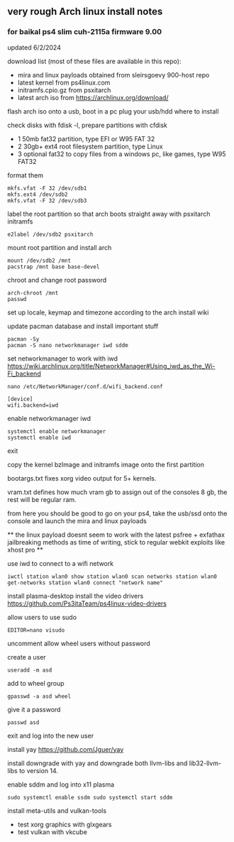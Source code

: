 ## very rough Arch linux install notes
### for baikal ps4 slim cuh-2115a firmware 9.00

updated 6/2/2024

download list (most of these files are available in this repo):
- mira and linux payloads obtained from sleirsgoevy 900-host repo
- latest kernel from ps4linux.com
- initramfs.cpio.gz from psxitarch
- latest arch iso from https://archlinux.org/download/

flash arch iso onto a usb, boot in a pc
plug your usb/hdd where to install

check disks with fdisk -l, prepare partitions with cfdisk
- 1 50mb fat32 partition, type EFI or W95 FAT 32
- 2 30gb+ ext4 root filesystem partition, type Linux
- 3 optional fat32 to copy files from a windows pc, like games, type W95 FAT32

format them
```
mkfs.vfat -F 32 /dev/sdb1
mkfs.ext4 /dev/sdb2
mkfs.vfat -F 32 /dev/sdb3
```

label the root partition so that arch boots straight away with psxitarch initramfs
```
e2label /dev/sdb2 psxitarch
```

mount root partition and install arch
```
mount /dev/sdb2 /mnt
pacstrap /mnt base base-devel
```

chroot and change root password
```
arch-chroot /mnt
passwd
```
set up locale, keymap and timezone according to the arch install wiki

update pacman database and install important stuff
```
pacman -Sy
pacman -S nano networkmanager iwd sddm
```

set networkmanager to work with iwd https://wiki.archlinux.org/title/NetworkManager#Using_iwd_as_the_Wi-Fi_backend
```
nano /etc/NetworkManager/conf.d/wifi_backend.conf
```
```
[device]
wifi.backend=iwd
```

enable networkmanager iwd
```
systemctl enable networkmanager
systemctl enable iwd
```
exit

copy the kernel bzImage and initramfs image onto the first partition

bootargs.txt fixes xorg video output for 5+ kernels.

vram.txt defines how much vram gb to assign out of the consoles 8 gb, the rest will be regular ram.

from here you should be good to go on your ps4, take the usb/ssd onto the console and launch the mira and linux payloads

** the linux payload doesnt seem to work with the latest psfree + exfathax jailbreaking methods as time of writing, stick to regular webkit exploits like xhost pro **

use iwd to connect to a wifi network

``
iwctl
station wlan0 show
station wlan0 scan networks
station wlan0 get-networks
station wlan0 connect "network name"
``

install plasma-desktop
install the video drivers https://github.com/Ps3itaTeam/ps4linux-video-drivers

allow users to use sudo
```
EDITOR=nano visudo
```
uncomment allow wheel users without password

create a user
```
useradd -m asd
```
add to wheel group
```
gpasswd -a asd wheel
```
give it a password
```
passwd asd
```
exit and log into the new user

install yay https://github.com/Jguer/yay

install downgrade with yay and downgrade both llvm-libs and lib32-llvm-libs to version 14.

enable sddm and log into x11 plasma

``
sudo systemctl enable ssdm
sudo systemctl start sddm
``

install meta-utils and vulkan-tools

- test xorg graphics with glxgears
- test vulkan with vkcube
